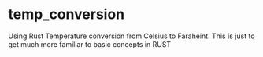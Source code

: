 # temp_conversion
Using Rust Temperature conversion from Celsius to Faraheint.
This is just to get much more familiar to basic concepts in RUST 
